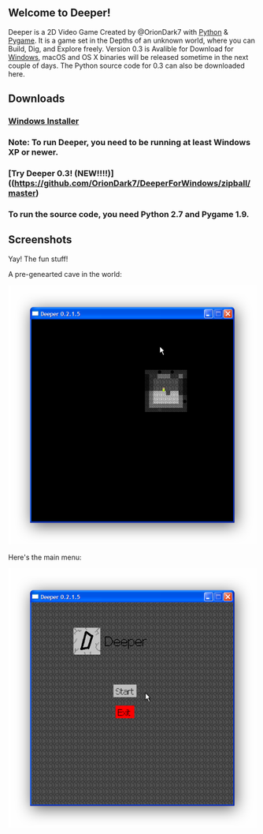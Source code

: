 ## Welcome to Deeper!
Deeper is a 2D Video Game Created by @OrionDark7 with [Python](https://python.org) & [Pygame](http://www.pygame.org). It is a game set in the Depths of an unknown world, where you can Build, Dig, and Explore freely. Version 0.3 is Avalible for Download for [Windows](https://oriondark7.github.io/DeeperForWindows), macOS and OS X binaries will be released sometime in the next couple of days. The Python source code for 0.3 can also be downloaded here.

## Downloads
### [Windows Installer](https://github.com/OrionDark7/DeeperForWindows/zipball/master)
### Note: To run Deeper, you need to be running at least Windows XP or newer.
### [Try Deeper 0.3! (NEW!!!!)]((https://github.com/OrionDark7/DeeperForWindows/zipball/master)
### To run the source code, you need Python 2.7 and Pygame 1.9.

## Screenshots
Yay! The fun stuff!

A pre-genearted cave in the world:

![](https://raw.githubusercontent.com/OrionDark7/Deeper/gh-pages/images/cave.png)

Here's the main menu:

![](https://raw.githubusercontent.com/OrionDark7/Deeper/gh-pages/images/mainmenu.png)


